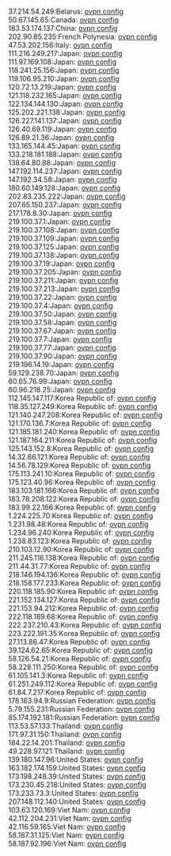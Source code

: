 37.214.54.249:Belarus: [ovpn config](vpn/37_214_54_249.ovpn)  
50.67.145.65:Canada: [ovpn config](vpn/50_67_145_65.ovpn)  
183.53.174.137:China: [ovpn config](vpn/183_53_174_137.ovpn)  
202.90.85.235:French Polynesia: [ovpn config](vpn/202_90_85_235.ovpn)  
47.53.202.156:Italy: [ovpn config](vpn/47_53_202_156.ovpn)  
111.216.249.217:Japan: [ovpn config](vpn/111_216_249_217.ovpn)  
111.97.169.108:Japan: [ovpn config](vpn/111_97_169_108.ovpn)  
118.241.25.156:Japan: [ovpn config](vpn/118_241_25_156.ovpn)  
119.106.95.210:Japan: [ovpn config](vpn/119_106_95_210.ovpn)  
120.72.13.219:Japan: [ovpn config](vpn/120_72_13_219.ovpn)  
121.118.232.165:Japan: [ovpn config](vpn/121_118_232_165.ovpn)  
122.134.144.130:Japan: [ovpn config](vpn/122_134_144_130.ovpn)  
125.202.221.138:Japan: [ovpn config](vpn/125_202_221_138.ovpn)  
126.227.141.137:Japan: [ovpn config](vpn/126_227_141_137.ovpn)  
126.40.69.119:Japan: [ovpn config](vpn/126_40_69_119.ovpn)  
126.89.21.36:Japan: [ovpn config](vpn/126_89_21_36.ovpn)  
133.165.144.45:Japan: [ovpn config](vpn/133_165_144_45.ovpn)  
133.218.181.188:Japan: [ovpn config](vpn/133_218_181_188.ovpn)  
138.64.80.88:Japan: [ovpn config](vpn/138_64_80_88.ovpn)  
147.192.114.237:Japan: [ovpn config](vpn/147_192_114_237.ovpn)  
147.192.34.58:Japan: [ovpn config](vpn/147_192_34_58.ovpn)  
180.60.149.128:Japan: [ovpn config](vpn/180_60_149_128.ovpn)  
202.83.235.222:Japan: [ovpn config](vpn/202_83_235_222.ovpn)  
207.65.150.237:Japan: [ovpn config](vpn/207_65_150_237.ovpn)  
217.178.8.30:Japan: [ovpn config](vpn/217_178_8_30.ovpn)  
219.100.37.1:Japan: [ovpn config](vpn/219_100_37_1.ovpn)  
219.100.37.108:Japan: [ovpn config](vpn/219_100_37_108.ovpn)  
219.100.37.109:Japan: [ovpn config](vpn/219_100_37_109.ovpn)  
219.100.37.125:Japan: [ovpn config](vpn/219_100_37_125.ovpn)  
219.100.37.138:Japan: [ovpn config](vpn/219_100_37_138.ovpn)  
219.100.37.19:Japan: [ovpn config](vpn/219_100_37_19.ovpn)  
219.100.37.205:Japan: [ovpn config](vpn/219_100_37_205.ovpn)  
219.100.37.211:Japan: [ovpn config](vpn/219_100_37_211.ovpn)  
219.100.37.213:Japan: [ovpn config](vpn/219_100_37_213.ovpn)  
219.100.37.22:Japan: [ovpn config](vpn/219_100_37_22.ovpn)  
219.100.37.4:Japan: [ovpn config](vpn/219_100_37_4.ovpn)  
219.100.37.50:Japan: [ovpn config](vpn/219_100_37_50.ovpn)  
219.100.37.58:Japan: [ovpn config](vpn/219_100_37_58.ovpn)  
219.100.37.67:Japan: [ovpn config](vpn/219_100_37_67.ovpn)  
219.100.37.7:Japan: [ovpn config](vpn/219_100_37_7.ovpn)  
219.100.37.77:Japan: [ovpn config](vpn/219_100_37_77.ovpn)  
219.100.37.90:Japan: [ovpn config](vpn/219_100_37_90.ovpn)  
219.196.14.19:Japan: [ovpn config](vpn/219_196_14_19.ovpn)  
59.129.238.70:Japan: [ovpn config](vpn/59_129_238_70.ovpn)  
60.65.76.99:Japan: [ovpn config](vpn/60_65_76_99.ovpn)  
60.96.218.25:Japan: [ovpn config](vpn/60_96_218_25.ovpn)  
112.145.147.117:Korea Republic of: [ovpn config](vpn/112_145_147_117.ovpn)  
118.35.127.249:Korea Republic of: [ovpn config](vpn/118_35_127_249.ovpn)  
121.140.247.208:Korea Republic of: [ovpn config](vpn/121_140_247_208.ovpn)  
121.170.136.7:Korea Republic of: [ovpn config](vpn/121_170_136_7.ovpn)  
121.185.181.240:Korea Republic of: [ovpn config](vpn/121_185_181_240.ovpn)  
121.187.164.211:Korea Republic of: [ovpn config](vpn/121_187_164_211.ovpn)  
125.143.152.8:Korea Republic of: [ovpn config](vpn/125_143_152_8.ovpn)  
14.32.66.121:Korea Republic of: [ovpn config](vpn/14_32_66_121.ovpn)  
14.56.78.129:Korea Republic of: [ovpn config](vpn/14_56_78_129.ovpn)  
175.113.241.10:Korea Republic of: [ovpn config](vpn/175_113_241_10.ovpn)  
175.123.40.96:Korea Republic of: [ovpn config](vpn/175_123_40_96.ovpn)  
183.103.181.166:Korea Republic of: [ovpn config](vpn/183_103_181_166.ovpn)  
183.78.208.122:Korea Republic of: [ovpn config](vpn/183_78_208_122.ovpn)  
183.99.22.166:Korea Republic of: [ovpn config](vpn/183_99_22_166.ovpn)  
1.224.225.70:Korea Republic of: [ovpn config](vpn/1_224_225_70.ovpn)  
1.231.98.48:Korea Republic of: [ovpn config](vpn/1_231_98_48.ovpn)  
1.234.96.240:Korea Republic of: [ovpn config](vpn/1_234_96_240.ovpn)  
1.238.83.123:Korea Republic of: [ovpn config](vpn/1_238_83_123.ovpn)  
210.103.12.90:Korea Republic of: [ovpn config](vpn/210_103_12_90.ovpn)  
211.245.116.138:Korea Republic of: [ovpn config](vpn/211_245_116_138.ovpn)  
211.44.31.77:Korea Republic of: [ovpn config](vpn/211_44_31_77.ovpn)  
218.146.194.136:Korea Republic of: [ovpn config](vpn/218_146_194_136.ovpn)  
218.158.177.233:Korea Republic of: [ovpn config](vpn/218_158_177_233.ovpn)  
220.118.185.90:Korea Republic of: [ovpn config](vpn/220_118_185_90.ovpn)  
221.152.134.127:Korea Republic of: [ovpn config](vpn/221_152_134_127.ovpn)  
221.153.94.212:Korea Republic of: [ovpn config](vpn/221_153_94_212.ovpn)  
222.118.189.68:Korea Republic of: [ovpn config](vpn/222_118_189_68.ovpn)  
222.237.210.43:Korea Republic of: [ovpn config](vpn/222_237_210_43.ovpn)  
223.222.191.35:Korea Republic of: [ovpn config](vpn/223_222_191_35.ovpn)  
27.113.86.47:Korea Republic of: [ovpn config](vpn/27_113_86_47.ovpn)  
39.124.62.65:Korea Republic of: [ovpn config](vpn/39_124_62_65.ovpn)  
58.126.54.21:Korea Republic of: [ovpn config](vpn/58_126_54_21.ovpn)  
58.228.111.250:Korea Republic of: [ovpn config](vpn/58_228_111_250.ovpn)  
61.105.141.3:Korea Republic of: [ovpn config](vpn/61_105_141_3.ovpn)  
61.251.249.112:Korea Republic of: [ovpn config](vpn/61_251_249_112.ovpn)  
61.84.7.217:Korea Republic of: [ovpn config](vpn/61_84_7_217.ovpn)  
178.163.94.9:Russian Federation: [ovpn config](vpn/178_163_94_9.ovpn)  
5.79.155.231:Russian Federation: [ovpn config](vpn/5_79_155_231.ovpn)  
85.174.192.181:Russian Federation: [ovpn config](vpn/85_174_192_181.ovpn)  
113.53.57.133:Thailand: [ovpn config](vpn/113_53_57_133.ovpn)  
171.97.31.150:Thailand: [ovpn config](vpn/171_97_31_150.ovpn)  
184.22.14.201:Thailand: [ovpn config](vpn/184_22_14_201.ovpn)  
49.228.97.121:Thailand: [ovpn config](vpn/49_228_97_121.ovpn)  
139.180.147.96:United States: [ovpn config](vpn/139_180_147_96.ovpn)  
163.182.174.159:United States: [ovpn config](vpn/163_182_174_159.ovpn)  
173.198.248.39:United States: [ovpn config](vpn/173_198_248_39.ovpn)  
173.230.45.218:United States: [ovpn config](vpn/173_230_45_218.ovpn)  
173.233.73.3:United States: [ovpn config](vpn/173_233_73_3.ovpn)  
207.148.112.140:United States: [ovpn config](vpn/207_148_112_140.ovpn)  
103.63.120.169:Viet Nam: [ovpn config](vpn/103_63_120_169.ovpn)  
42.112.204.231:Viet Nam: [ovpn config](vpn/42_112_204_231.ovpn)  
42.116.59.165:Viet Nam: [ovpn config](vpn/42_116_59_165.ovpn)  
58.187.31.125:Viet Nam: [ovpn config](vpn/58_187_31_125.ovpn)  
58.187.92.196:Viet Nam: [ovpn config](vpn/58_187_92_196.ovpn)  
